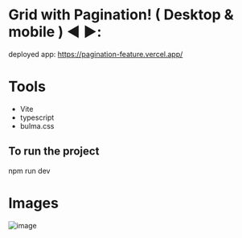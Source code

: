 # Grid with Pagination! ( Desktop & mobile ) :arrow_backward: ▶️:

deployed app: https://pagination-feature.vercel.app/

# Tools

- Vite
- typescript
- bulma.css

## To run the project

npm run dev

# Images

![image](https://github.com/tebecheri10/pagination_feature/assets/75167956/23007562-fd74-4b38-a29a-9b60e87498de)
